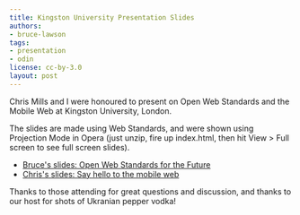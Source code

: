 ```yaml
---
title: Kingston University Presentation Slides
authors:
- bruce-lawson
tags:
- presentation
- odin
license: cc-by-3.0
layout: post
---
```


<p>Chris Mills and I were honoured to present on Open Web Standards and the Mobile Web at Kingston University, London.</p>

<p>The slides are made using Web Standards, and were shown using Projection Mode in Opera (just unzip, fire up index.html, then hit View &gt; Full screen to see full screen slides).</p>

<ul>
<li><a href="{{ page.id }}/Kingston-Uni-Bruce-April09.zip">Bruce&#39;s slides: Open Web Standards for the Future</a></li>
<li><a href="{{ page.id }}/Chris_slides_kingstonuni_preso.zip">Chris&#39;s slides: Say hello to the mobile web</a></li>
</ul>

<p>Thanks to those attending for great questions and discussion, and thanks to our host for shots of Ukranian pepper vodka!</p>
